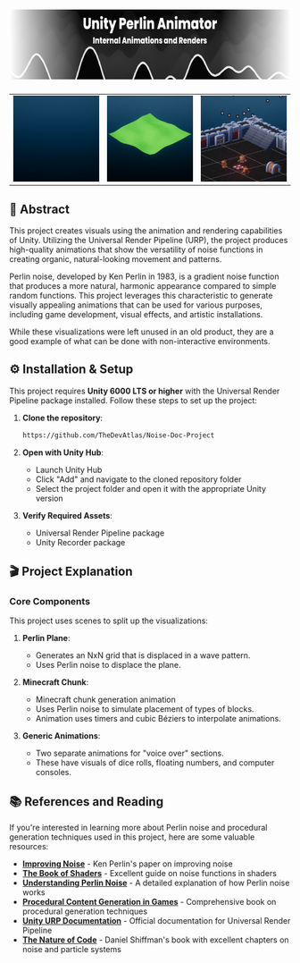 <h1 align="center">
  <a>
    <picture>
      <source height="125" media="(prefers-color-scheme: dark)" srcset="readmetitle.png">
      <img height="125" alt="Fiber" src="readmetitle.png">
    </picture>
  </a>
</h1>

<div align="center">
  <table>
    <tr>
      <td align="center"><img src="ChunkMovie.gif" alt="Perlin Plane Example" width="250"/></td>
      <td align="center"><img src="PlaneMovie.gif" alt="Minecraft Chunk Example" width="250"/></td>
      <td align="center"><img src="GambleMovie.gif" alt="Generic Animation Example" width="250"/></td>
    </tr>
  </table>
</div>

## 🌊 Abstract

This project creates visuals using the animation and rendering capabilities of Unity. Utilizing the Universal Render Pipeline (URP), the project produces high-quality animations that show the versatility of noise functions in creating organic, natural-looking movement and patterns.

Perlin noise, developed by Ken Perlin in 1983, is a gradient noise function that produces a more natural, harmonic appearance compared to simple random functions. This project leverages this characteristic to generate visually appealing animations that can be used for various purposes, including game development, visual effects, and artistic installations.

While these visualizations were left unused in an old product, they are a good example of what can be done with non-interactive environments.

## ⚙️ Installation & Setup

This project requires **Unity 6000 LTS or higher** with the Universal Render Pipeline package installed. Follow these steps to set up the project:

1. **Clone the repository**:
   ```bash
   https://github.com/TheDevAtlas/Noise-Doc-Project
   ```

2. **Open with Unity Hub**:
   - Launch Unity Hub
   - Click "Add" and navigate to the cloned repository folder
   - Select the project folder and open it with the appropriate Unity version

3. **Verify Required Assets**:
   - Universal Render Pipeline package
   - Unity Recorder package

## 🎬 Project Explanation

### Core Components

This project uses scenes to split up the visualizations:

1. **Perlin Plane**: 
   - Generates an NxN grid that is displaced in a wave pattern.
   - Uses Perlin noise to displace the plane.

2. **Minecraft Chunk**:
   - Minecraft chunk generation animation
   - Uses Perlin noise to simulate placement of types of blocks.
   - Animation uses timers and cubic Béziers to interpolate animations.

3. **Generic Animations**:
   - Two separate animations for "voice over" sections.
   - These have visuals of dice rolls, floating numbers, and computer consoles.

## 📚 References and Reading

If you're interested in learning more about Perlin noise and procedural generation techniques used in this project, here are some valuable resources:

- **[Improving Noise](https://mrl.cs.nyu.edu/~perlin/paper445.pdf)** - Ken Perlin's paper on improving noise
- **[The Book of Shaders](https://thebookofshaders.com/11/)** - Excellent guide on noise functions in shaders
- **[Understanding Perlin Noise](https://adrianb.io/2014/08/09/perlinnoise.html)** - A detailed explanation of how Perlin noise works
- **[Procedural Content Generation in Games](https://www.pcgbook.com/)** - Comprehensive book on procedural generation techniques
- **[Unity URP Documentation](https://docs.unity3d.com/Packages/com.unity.render-pipelines.universal@12.0/manual/index.html)** - Official documentation for Universal Render Pipeline
- **[The Nature of Code](https://natureofcode.com/book/chapter-4-particle-systems/)** - Daniel Shiffman's book with excellent chapters on noise and particle systems